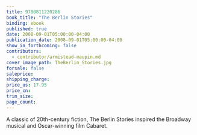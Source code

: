 ```yaml
---
title: 9780811220286
book_title: "The Berlin Stories"
binding: ebook
published: true
date: 2008-09-01T05:00:00-04:00
publication_date: 2008-09-01T05:00:00-04:00
show_in_forthcoming: false
contributors:
  - contributor/armistead-maupin.md
cover_image_path: TheBerlin_Stories.jpg
forsale: false
saleprice:
shipping_charge:
price_us: 17.95
price_cn:
trim_size:
page_count:
---
```

A classic of 20th-century fiction, The Berlin Stories inspired the Broadway musical and Oscar-winning film Cabaret.

